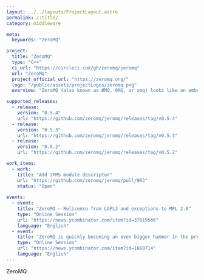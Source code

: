 ```yaml
---
layout: ../../layouts/ProjectLayout.astro
permalink: /:title/
category: middleware

meta:
  keywords: "ZeroMQ"

project:
  title: "ZeroMQ"
  type: "C++"
  ci_url: "https://circleci.com/gh/zeromq/jeromq"
  url: "ZeroMQ"
  project_official_url: "https://zeromq.org/"
  logo: "/public/assets/projectLogos/zeromq.png"
  overview: "ZeroMQ (also known as ØMQ, 0MQ, or zmq) looks like an embeddable networking library but acts like a concurrency framework. It gives you sockets that carry atomic messages across various transports like in-process, inter-process, TCP, and multicast. You can connect sockets N-to-N with patterns like fan-out, pub-sub, task distribution, and request-reply. It's fast enough to be the fabric for clustered products. Its asynchronous I/O model gives you scalable multicore applications, built as asynchronous message-processing tasks. It has a score of language APIs and runs on most operating systems."

supported_releases:
  - release:
    version: "0.5.4"
    url: "https://github.com/zeromq/jeromq/releases/tag/v0.5.4"
  - release:
    version: "0.5.3"
    url: "https://github.com/zeromq/jeromq/releases/tag/v0.5.3"
  - release:
    version: "0.5.2"
    url: "https://github.com/zeromq/jeromq/releases/tag/v0.5.2"

work_items:
  - work:
    title: "Add JPMS module descriptor"
    url: "https://github.com/zeromq/jeromq/pull/963"
    status: "Open"
  
events:
  - event:
    title: "ZeroMQ – Relicense from LGPL3 and exceptions to MPL 2.0"
    type: "Online Session"
    url: "https://news.ycombinator.com/item?id=37819566"
    language: "English"
  - event:
    title: "ZeroMQ is quickly becoming an even bigger hammer in the premature optimization planet of Newbo-Thumbia"
    type: "Online Session"
    url: "https://news.ycombinator.com/item?id=1660714"
    language: "English" 
---
```


<p>ZeroMQ</p>
